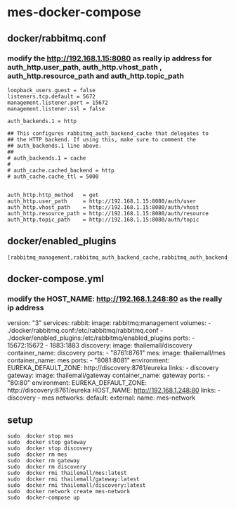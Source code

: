 # mes-docker-compose
##  docker/rabbitmq.conf
###  modify the http://192.168.1.15:8080 as really ip address for   auth_http.user_path, auth_http.vhost_path , auth_http.resource_path and  auth_http.topic_path

    loopback_users.guest = false
    listeners.tcp.default = 5672
    management.listener.port = 15672
    management.listener.ssl = false

    auth_backends.1 = http

    ## This configures rabbitmq_auth_backend_cache that delegates to
    ## the HTTP backend. If using this, make sure to comment the
    ## auth_backends.1 line above.
    ##
    # auth_backends.1 = cache
    #
    # auth_cache.cached_backend = http
    # auth_cache.cache_ttl = 5000


    auth_http.http_method   = get
    auth_http.user_path     = http://192.168.1.15:8080/auth/user
    auth_http.vhost_path    = http://192.168.1.15:8080/auth/vhost
    auth_http.resource_path = http://192.168.1.15:8080/auth/resource
    auth_http.topic_path    = http://192.168.1.15:8080/auth/topic
##  docker/enabled_plugins   
    [rabbitmq_management,rabbitmq_auth_backend_cache,rabbitmq_auth_backend_http,rabbitmq_mqtt].
##  docker-compose.yml
### modify the  HOST_NAME: http://192.168.1.248:80 as the really ip address
  version: "3"
  services:
    rabbit:
      image: rabbitmq:management
      volumes: 
        - ./docker/rabbitmq.conf:/etc/rabbitmq/rabbitmq.conf
        - ./docker/enabled_plugins:/etc/rabbitmq/enabled_plugins
      ports:
        - 15672:15672
        - 1883:1883
   discovery:
     image: thailemall/discovery
     container_name: discovery
     ports:
       - "8761:8761"
   mes:
     image: thailemall/mes
     container_name: mes
     ports:
       - "8081:8081"
     environment:
       EUREKA_DEFAULT_ZONE: http://discovery:8761/eureka
     links:
       - discovery
   gateway:
     image: thailemall/gateway
     container_name: gateway
     ports:
       - "80:80"
     environment:
       EUREKA_DEFAULT_ZONE: http://discovery:8761/eureka
       HOST_NAME: http://192.168.1.248:80
     links:
       - discovery
       - mes
 networks:
   default:
     external:
       name: mes-network
## setup
  
    sudo  docker stop mes
    sudo  docker stop gateway
    sudo  docker stop discovery
    sudo  docker rm mes
    sudo  docker rm gateway
    sudo  docker rm discovery
    sudo  docker rmi thailemall/mes:latest
    sudo  docker rmi thailemall/gateway:latest
    sudo  docker rmi thailemall/discovery:latest
    sudo  docker network create mes-network
    sudo  docker-compose up
